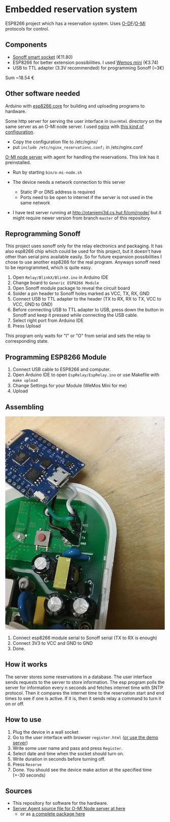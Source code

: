 <!-- vim: tw=80
-->

# Embedded reservation system

ESP8266 project which has a reservation system. Uses [O-DF](http://www.opengroup.org/iot/odf/index.htm)/[O-MI](http://www.opengroup.org/iot/omi/index.htm) protocols for control.




Components
----------

* [Sonoff smart socket](https://www.itead.cc/smart-socket-eu.html) (€11.80)
* ESP8266 for better extension possibilities. I used
  [Wemos mini](https://www.aliexpress.com/store/product/D1-mini-Mini-NodeMcu-4M-bytes-Lua-WIFI-Internet-of-Things-development-board-based-ESP8266/1331105_32529101036.html?spm=2114.12010615.0.0.aHT9H7)
  (€3.74)
* USB to TTL adapter (3.3V recommended) for programming Sonoff (~3€)

Sum ~18.54 €


Other software needed
---------------------

Arduino with [esp8266 core](https://github.com/esp8266/Arduino) for building and
uploading programs to hardware.

Some http server for serving the user interface in `UserHtml` directory on the
same server as an O-MI node server. I used
[nginx](https://nginx.org/en/download.html) with [this kind of
configuration](./doc/nginx_reservations.conf).

* Copy the configuration file to /etc/nginx/
* put `include /etc/nginx_reservations.conf;` in /etc/nginx.conf

[O-MI node server](https://github.com/TK009/O-MI/releases/tag/ChargingPole-mechatronics)
with agent for handling the reservations. This link has it preinstalled.

* Run by starting `bin/o-mi-node.sh`
* The device needs a network connection to this server
  * Static IP or DNS address is required
  * Ports need to be open to internet if the server is not used in the same network

* I have test server running at http://otaniemi3d.cs.hut.fi/omi/node/ but it
  might require newer version from branch `master` of this repository.



Reprogramming Sonoff
-------------------

This project uses sonoff only for the relay electronics and packaging. It has
also esp8266 chip which could be used for this project, but it doesn't have
other than serial pins available easily. So for future expansion possibilities I
chose to use another esp8266 for the real program. Anyways sonoff need to be
reprogrammed, which is quite easy.

1. Open `Relay/BlinkX/BlinkX.ino` in Arduino IDE
2. Change board to `Generic ESP8266 Module`
2. Open Sonoff module package to reveal the circuit board
3. Solder a pin header to Sonoff holes marked as VCC, TX, RX, GND
4. Connect USB to TTL adapter to the header (TX to RX, RX to TX, VCC to VCC,
   GND to GND)
5. Before connecting USB to TTL adapter to USB, press down the button in Sonoff
   and keep it pressed while connecting the USB cable.
6. Select right port from Arduino IDE
7. Press Upload

This program only waits for "I" or "O" from serial and sets the relay to
corresponding state.


Programming ESP8266 Module
-------------------------

1. Connect USB cable to ESP8266 and computer.
2. Open Arduino IDE to open `EspRelay/EspRelay.ino` or use Makefile with `make upload` 
3. Change Settings for your Module (WeMos Mini for me)
4. Upload

Assembling
---------

![Connections](./doc/connections.jpg)

1. Connect esp8266 module serial to Sonoff serial (TX to RX is enough)
2. Connect 3V3 to VCC and GND to GND
3. Done.


How it works
------------

The server stores some reservations in a database. The user interface sends
requests to the server to store information. The esp program polls the server
for information every n seconds and fetches internet time with SNTP protocol.
Then it compares the internet time to the reservation start and end times to see
if one is active. If it is, then it sends relay a command to turn it on or off.


How to use
----------

1. Plug the device in a wall socket
2. Go to the user interface with browser `register.html` ([or use the demo server](https://otaniemi3d.cs.hut.fi/PoleFront/register.html))
3. Write some user name and pass and press `Register`.
4. Select date and time when the socket should turn on.
5. Write duration in seconds before turning off.
6. Press `Reserve`
7. Done. You should see the device make action at the specified time
   (+-30 seconds)


Sources
-------

* This repository for software for the hardware.
* [Server Agent source file for O-MI Node server at here](https://github.com/TK009/O-MI/blob/e0a594b443fa4e8225dd8532aa3a301d6bfb217f/Agents/src/main/scala/agents/ChargingPoleAgent.scala)
  * or as [a complete package here](https://github.com/TK009/O-MI/releases/tag/ChargingPole-mechatronics)



